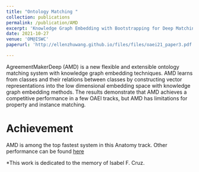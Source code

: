 ```yaml
---
title: "Ontology Matching "
collection: publications
permalink: /publication/AMD
excerpt: 'Knowledge Graph Embedding with Bootstrapping for Deep Matching'
date: 2021-10-27
venue: 'OM@ISWC'
paperurl: 'http://ellenzhuwang.github.io/files/files/oaei21_paper3.pdf'

---
```

AgreementMakerDeep (AMD) is a new flexible and extensible ontology matching system with knowledge graph embedding techniques. AMD learns from classes and their relations between classes by constructing vector representations into the low dimensional embedding space with knowledge graph embedding methods. The results demonstrate that AMD achieves a competitive performance in a few OAEI tracks, but AMD has limitations for property and instance matching.

Achievement
======
AMD is among the top fastest system in this Anatomy track.
Other performance can be found [here](http://oaei.ontologymatching.org/2021/)


*This work is dedicated to the memory of Isabel F. Cruz.
